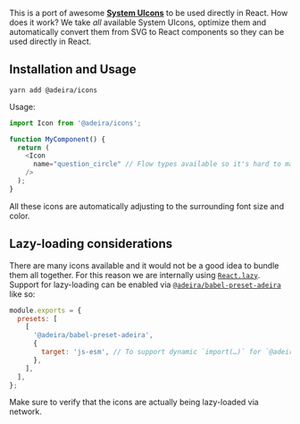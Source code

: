 This is a port of awesome [**System UIcons**](https://systemuicons.com/) to be used directly in React. How does it work? We take _all_ available System UIcons, optimize them and automatically convert them from SVG to React components so they can be used directly in React.

## Installation and Usage

```text
yarn add @adeira/icons
```

Usage:

```js
import Icon from '@adeira/icons';

function MyComponent() {
  return (
    <Icon
      name="question_circle" // Flow types available so it's hard to make a mistake here
    />
  );
}
```

All these icons are automatically adjusting to the surrounding font size and color.

## Lazy-loading considerations

There are many icons available and it would not be a good idea to bundle them all together. For this reason we are internally using [`React.lazy`](https://reactjs.org/docs/code-splitting.html#reactlazy). Support for lazy-loading can be enabled via [`@adeira/babel-preset-adeira`](https://github.com/adeira/babel-preset-adeira) like so:

```js
module.exports = {
  presets: [
    [
      '@adeira/babel-preset-adeira',
      {
        target: 'js-esm', // To support dynamic `import(…)` for `@adeira/icons`.
      },
    ],
  ],
};
```

Make sure to verify that the icons are actually being lazy-loaded via network.
